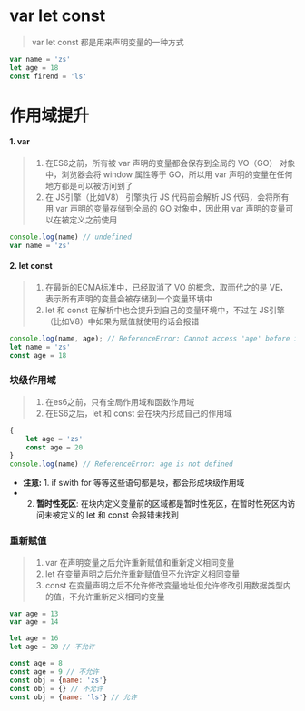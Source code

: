 # var let const 

> var let const 都是用来声明变量的一种方式

```js
var name = 'zs'
let age = 18
const firend = 'ls'
```

# 作用域提升

#### 1. var

> 1. 在ES6之前，所有被 var 声明的变量都会保存到全局的 VO（GO） 对象中，浏览器会将 window 属性等于 GO，所以用 var 声明的变量在任何地方都是可以被访问到了
> 2. 在 JS引擎（比如V8） 引擎执行 JS 代码前会解析 JS 代码，会将所有用 var 声明的变量存储到全局的 GO 对象中，因此用 var 声明的变量可以在被定义之前使用

```js
console.log(name) // undefined
var name = 'zs'
```

#### 2. let const 

> 1. 在最新的ECMA标准中，已经取消了 VO 的概念，取而代之的是 VE，表示所有声明的变量会被存储到一个变量环境中
> 2. let 和 const 在解析中也会提升到自己的变量环境中，不过在 JS引擎（比如V8）中如果为赋值就使用的话会报错

```js
console.log(name, age); // ReferenceError: Cannot access 'age' before initialization
let name = 'zs'
const age = 18
```

### 块级作用域

> 1. 在es6之前，只有全局作用域和函数作用域
> 2. 在ES6之后，let 和 const 会在块内形成自己的作用域

```js
{
    let age = 'zs'
    const age = 20
}
console.log(name) // ReferenceError: age is not defined
```

- **注意:** 1. if swith for 等等这些语句都是块，都会形成块级作用域
- 2. **暂时性死区**: 在块内定义变量前的区域都是暂时性死区，在暂时性死区内访问未被定义的 let 和 const 会报错未找到

### 重新赋值

> 1. var 在声明变量之后允许重新赋值和重新定义相同变量
> 2. let 在变量声明之后允许重新赋值但不允许定义相同变量
> 3. const 在变量声明之后不允许修改变量地址但允许修改引用数据类型内的值，不允许重新定义相同的变量

```js
var age = 13
var age = 14

let age = 16
let age = 20 // 不允许

const age = 8
const age = 9 // 不允许
const obj = {name: 'zs'}
const obj = {} // 不允许
const obj = {name: 'ls'} // 允许
```

